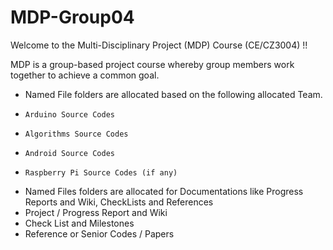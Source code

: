 # MDP-Group04


Welcome to the Multi-Disciplinary Project (MDP) Course (CE/CZ3004) !!

MDP is a group-based project course whereby group members work together to achieve a common goal.

- Named File folders are allocated based on the following allocated Team.
-     Arduino Source Codes
-     Algorithms Source Codes
-     Android Source Codes
-     Raspberry Pi Source Codes (if any)

- Named Files folders are allocated for Documentations like Progress Reports and Wiki, CheckLists and References
-   Project / Progress Report and Wiki
-   Check List and Milestones
-   Reference or Senior Codes / Papers

